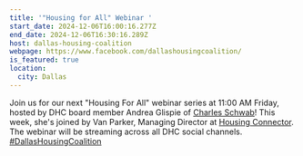```yaml
---
title: '"Housing for All" Webinar '
start_date: 2024-12-06T16:00:16.277Z
end_date: 2024-12-06T16:30:16.289Z
host: dallas-housing-coalition
webpage: https://www.facebook.com/dallashousingcoalition/
is_featured: true
location:
  city: Dallas
---
```

Join us for our next "Housing For All" webinar series at 11:00 AM Friday, hosted by DHC board member Andrea Glispie of [Charles Schwab](https://www.facebook.com/CharlesSchwab?__cft__[0]=AZVx-kLNup3uQsfnW18RiMQPsgPcORUBJj_OO_lCBiv_9JeN6VJCEd-UoBAcMOrCILxSl28GcrwEcE6LdWU7cHFjE0HB1wpF5x4zISPadA96QsZ2KSbje6hDkMWXmJPVNF2ya_KsjkcdiHR1XODFI2bizG2vmBpz8TttFD4krW_CU4ietMp3bMXAa4HJwQy7tkU&__tn__=-]K-R)! This week, she's joined by Van Parker, Managing Director at [Housing Connector](https://www.facebook.com/HousingConnector?__cft__[0]=AZVx-kLNup3uQsfnW18RiMQPsgPcORUBJj_OO_lCBiv_9JeN6VJCEd-UoBAcMOrCILxSl28GcrwEcE6LdWU7cHFjE0HB1wpF5x4zISPadA96QsZ2KSbje6hDkMWXmJPVNF2ya_KsjkcdiHR1XODFI2bizG2vmBpz8TttFD4krW_CU4ietMp3bMXAa4HJwQy7tkU&__tn__=-]K-R). The webinar will be streaming across all DHC social channels. [\#DallasHousingCoalition](https://www.facebook.com/hashtag/dallashousingcoalition?__eep__=6&__cft__[0]=AZVx-kLNup3uQsfnW18RiMQPsgPcORUBJj_OO_lCBiv_9JeN6VJCEd-UoBAcMOrCILxSl28GcrwEcE6LdWU7cHFjE0HB1wpF5x4zISPadA96QsZ2KSbje6hDkMWXmJPVNF2ya_KsjkcdiHR1XODFI2bizG2vmBpz8TttFD4krW_CU4ietMp3bMXAa4HJwQy7tkU&__tn__=*NK-R)